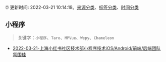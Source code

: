 :alarm_clock: 更新时间: 2022-03-21 10:14:19。[来源分类](../README.md)、[标签分类](../TAGS.md)、[时间分类](../TIMELINE.md)

## 小程序


> 关键字：`小程序`、`Taro`、`MPVue`、`Wepy`、`Chameleon`



- [2022-03-21-上海小红书社区技术部小程序技术iOS/Android/前端/后端团队氛围佳](https://www.v2ex.com/t/841889) 